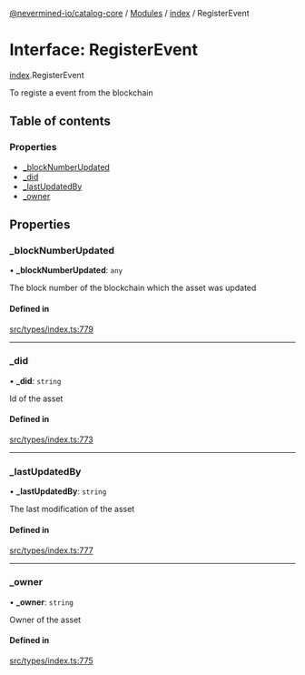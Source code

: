 [@nevermined-io/catalog-core](../README.md) / [Modules](../modules.md) / [index](../modules/index.md) / RegisterEvent

# Interface: RegisterEvent

[index](../modules/index.md).RegisterEvent

To registe a event from the blockchain

## Table of contents

### Properties

- [\_blockNumberUpdated](index.RegisterEvent.md#_blocknumberupdated)
- [\_did](index.RegisterEvent.md#_did)
- [\_lastUpdatedBy](index.RegisterEvent.md#_lastupdatedby)
- [\_owner](index.RegisterEvent.md#_owner)

## Properties

### \_blockNumberUpdated

• **\_blockNumberUpdated**: `any`

The block number of the blockchain which the asset was updated

#### Defined in

[src/types/index.ts:779](https://github.com/nevermined-io/components-catalog/blob/5f3fec0/lib/src/types/index.ts#L779)

___

### \_did

• **\_did**: `string`

Id of the asset

#### Defined in

[src/types/index.ts:773](https://github.com/nevermined-io/components-catalog/blob/5f3fec0/lib/src/types/index.ts#L773)

___

### \_lastUpdatedBy

• **\_lastUpdatedBy**: `string`

The last modification of the asset

#### Defined in

[src/types/index.ts:777](https://github.com/nevermined-io/components-catalog/blob/5f3fec0/lib/src/types/index.ts#L777)

___

### \_owner

• **\_owner**: `string`

Owner of the asset

#### Defined in

[src/types/index.ts:775](https://github.com/nevermined-io/components-catalog/blob/5f3fec0/lib/src/types/index.ts#L775)
